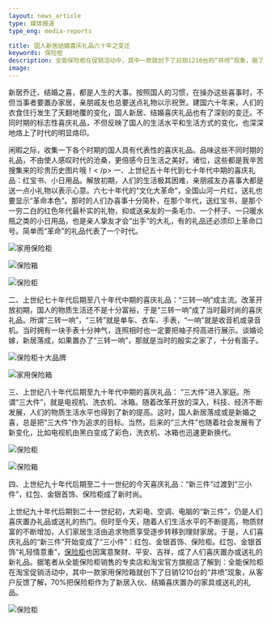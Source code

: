 ```yaml
---
layout: news_article
type: 媒体报道
type_eng: media-reports

title: 国人新居结婚喜庆礼品六十年之变迁
keywords: 保险柜
description: 全能保险柜在促销活动中，其中一款就创下了日销1210台的“井喷“现象，据了解，70%把保险柜作为了新居入伙、结婚喜庆置办的家具或送礼的礼品。
image: 
---
```

新居乔迁、结婚之喜，都是人生的大事。按照国人的习惯，在操办这些喜事时，不但当事者要置办家居，亲朋戚友也总要送点礼物以示祝贺。建国六十年来，人们的衣食住行发生了天翻地覆的变化，国人新居、结婚喜庆礼品也有了深刻的变迁。不同时期的标志性喜庆礼品，不但反映了国人的生活水平和生活方式的变化，也深深地烙上了时代的明显烙印。

闲暇之际，收集一下各个时期的国人具有代表性的喜庆礼品。品味这些不同时期的礼品，不由使人感叹时代的沧桑，更倍感今日生活之美好。诸位，这些都是我辛苦搜集来的珍贵历史图片哦！< /p> 一、上世纪五十年代到七十年代中期的喜庆礼品：红宝书、小日用品。解放初期，人们的生活极其困难，亲朋戚友办喜事大都是送一点小礼物以表示心意。六七十年代的“文化大革命”，全国山河一片红，送礼也要显示“革命本色”。那时的人们办喜事十分简朴，在那个年代，送红宝书，是那个一穷二白的红色年代最朴实的礼物，抑或送亲友的一条毛巾、一个杯子、一只暖水瓶之类的小日用品，也是亲人挚友才会“出手”的大礼，有的礼品还必须印上革命口号。简单而“革命”的礼品代表了一个时代。

![家用保险柜](http://www.qnnsafe.com/image-news/id033401.jpg)

![保险箱](http://www.qnnsafe.com/image-news/id033402.jpg)

![保险柜](http://www.qnnsafe.com/image-news/id033403.jpg)

二、上世纪七十年代后期至八十年代中期的喜庆礼品：“三转一响”成主流。改革开放初期，国人的物质生活还不是十分富裕，于是“三转一响”成了当时最时尚的喜庆礼品。所谓“三转一响”，“三转”就是单车、衣车、手表，“一响”就是收音机或录音机。当时拥有一块手表十分神气，连照相时也一定要把袖子捋高进行展示。谈婚论嫁，新居落成，如果置办了“三转一响”，那就是当时的殷实之家了，十分有面子。

![保险柜十大品牌](http://www.qnnsafe.com/image-news/id033404.jpg)

![家用保险箱](http://www.qnnsafe.com/image-news/id033405.jpg)

三、上世纪八十年代后期至九十年代中期的喜庆礼品： “三大件”进入家庭。所谓“三大件”，就是电视机、洗衣机、冰箱。随着改革开放的深入，科技、经济不断发展，人们的物质生活水平也得到了新的提高。这时，国人新居落成或是新婚之喜，总是把“三大件”作为追求的目标。当然，后来的“三大件”也随着社会发展有了新变化，比如电视机由黑白变成了彩色，洗衣机、冰箱也迅速更新换代。

![保险柜](http://www.qnnsafe.com/image-news/id033406.jpg)

![保险箱](http://www.qnnsafe.com/image-news/id033407.jpg)

四、上世纪九十年代后期至二十一世纪的今天喜庆礼品：“新三件”过渡到“三小件”，红包、金银首饰、保险柜成了新时尚。

上世纪九十年代后期到二十一世纪初，大彩电、空调、电脑的“新三件”，仍是人们喜庆置办礼品或送礼的热门。但时至今天，随着人们生活水平的不断提高，物质财富的不断增加，人们家居生活由追求物质享受逐步转移到理财家居。于是，人们喜庆礼品的“新三件”开始变成了“三小件”：红包、金银首饰、保险柜。红包、金银首饰“礼轻情意重”，[保险柜](http://www.qnnsafe.com/)也因寓意聚财、平安、吉祥，成了人们喜庆置办或送礼的新礼品。据笔者从全能保险柜销售的专卖店和淘宝官方旗舰店了解到：全能保险柜在淘宝促销活动中，其中一款家用保险箱就创下了日销1210台的“井喷”现象，从客户反馈了解，70%把保险柜作为了新居入伙、结婚喜庆置办的家具或送礼的礼品。

![保险柜](http://www.qnnsafe.com/image-news/id033408.jpg)
